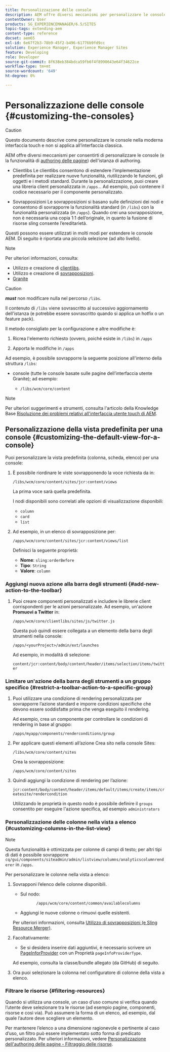```yaml
---
title: Personalizzazione delle console
description: AEM offre diversi meccanismi per personalizzare le console dell’istanza di authoring
contentOwner: User
products: SG_EXPERIENCEMANAGER/6.5/SITES
topic-tags: extending-aem
content-type: reference
docset: aem65
exl-id: 6e67f2b3-78b9-45f2-b496-61776b9fd9cc
solution: Experience Manager, Experience Manager Sites
feature: Developing
role: Developer
source-git-commit: 8f638eb384bdca59fb6f4f8990643e64f34622ce
workflow-type: tm+mt
source-wordcount: '649'
ht-degree: 0%

---
```


# Personalizzazione delle console {#customizing-the-consoles}

>[!CAUTION]
>
>Questo documento descrive come personalizzare le console nella moderna interfaccia touch e non si applica all’interfaccia classica.

AEM offre diversi meccanismi per consentirti di personalizzare le console (e la funzionalità di [authoring delle pagine](/help/sites-developing/customizing-page-authoring-touch.md)) dell&#39;istanza di authoring.

* Clientlibs
Le clientlibs consentono di estendere l’implementazione predefinita per realizzare nuove funzionalità, riutilizzando le funzioni, gli oggetti e i metodi standard. Durante la personalizzazione, puoi creare una libreria client personalizzata in `/apps.`. Ad esempio, può contenere il codice necessario per il componente personalizzato.

* Sovrapposizioni
Le sovrapposizioni si basano sulle definizioni dei nodi e consentono di sovrapporre la funzionalità standard (in `/libs`) con la funzionalità personalizzata (in `/apps`). Quando crei una sovrapposizione, non è necessaria una copia 1:1 dell’originale, in quanto la fusione di risorse sling consente l’ereditarietà.

Questi possono essere utilizzati in molti modi per estendere le console AEM. Di seguito è riportata una piccola selezione (ad alto livello).

>[!NOTE]
>
>Per ulteriori informazioni, consulta:
>
>* Utilizzo e creazione di [clientlibs](/help/sites-developing/clientlibs.md).
>* Utilizzo e creazione di [sovrapposizioni](/help/sites-developing/overlays.md).
>* [Granite](https://helpx.adobe.com/experience-manager/6-5/sites/developing/using/reference-materials/granite-ui/api/index.html)
>


>[!CAUTION]
>
>***must*** non modificare nulla nel percorso `/libs`.
>
>Il contenuto di `/libs` viene sovrascritto al successivo aggiornamento dell&#39;istanza (e potrebbe essere sovrascritto quando si applica un hotfix o un feature pack).
>
>Il metodo consigliato per la configurazione e altre modifiche è:
>
>1. Ricrea l&#39;elemento richiesto (ovvero, poiché esiste in `/libs`) in `/apps`
>
>1. Apporta le modifiche in `/apps`
>

Ad esempio, è possibile sovrapporre la seguente posizione all&#39;interno della struttura `/libs`:

* console (tutte le console basate sulle pagine dell’interfaccia utente Granite); ad esempio:

   * `/libs/wcm/core/content`

>[!NOTE]
>
>Per ulteriori suggerimenti e strumenti, consulta l&#39;articolo della Knowledge Base [Risoluzione dei problemi relativi all&#39;interfaccia utente touch di AEM](https://experienceleague.adobe.com/en/docs/experience-cloud-kcs/kbarticles/ka-16935).

## Personalizzazione della vista predefinita per una console {#customizing-the-default-view-for-a-console}

Puoi personalizzare la vista predefinita (colonna, scheda, elenco) per una console:

1. È possibile riordinare le viste sovrapponendo la voce richiesta da in:

   `/libs/wcm/core/content/sites/jcr:content/views`

   La prima voce sarà quella predefinita.

   I nodi disponibili sono correlati alle opzioni di visualizzazione disponibili:

   * `column`
   * `card`
   * `list`

1. Ad esempio, in un elenco di sovrapposizione per:

   `/apps/wcm/core/content/sites/jcr:content/views/list`

   Definisci la seguente proprietà:

   * **Nome**: `sling:orderBefore`
   * **Tipo**: `String`
   * **Valore**: `column`

### Aggiungi nuova azione alla barra degli strumenti {#add-new-action-to-the-toolbar}

1. Puoi creare componenti personalizzati e includere le librerie client corrispondenti per le azioni personalizzate. Ad esempio, un&#39;azione **Promuovi a Twitter** in:

   `/apps/wcm/core/clientlibs/sites/js/twitter.js`

   Questa può quindi essere collegata a un elemento della barra degli strumenti nella console:

   `/apps/<yourProject>/admin/ext/launches`

   Ad esempio, in modalità di selezione:

   `content/jcr:content/body/content/header/items/selection/items/twitter`

### Limitare un&#39;azione della barra degli strumenti a un gruppo specifico {#restrict-a-toolbar-action-to-a-specific-group}

1. Puoi utilizzare una condizione di rendering personalizzata per sovrapporre l’azione standard e imporre condizioni specifiche che devono essere soddisfatte prima che venga eseguito il rendering.

   Ad esempio, crea un componente per controllare le condizioni di rendering in base al gruppo:

   `/apps/myapp/components/renderconditions/group`

1. Per applicare questi elementi all’azione Crea sito nella console Sites:

   `/libs/wcm/core/content/sites`

   Crea la sovrapposizione:

   `/apps/wcm/core/content/sites`

1. Quindi aggiungi la condizione di rendering per l’azione:

   `jcr:content/body/content/header/items/default/items/create/items/createsite/rendercondition`

   Utilizzando le proprietà in questo nodo è possibile definire il `groups` consentito per eseguire l&#39;azione specifica, ad esempio `administrators`

### Personalizzazione delle colonne nella vista a elenco {#customizing-columns-in-the-list-view}

>[!NOTE]
>
>Questa funzionalità è ottimizzata per colonne di campi di testo; per altri tipi di dati è possibile sovrapporre `cq/gui/components/siteadmin/admin/listview/columns/analyticscolumnrenderer` in `/apps`.

Per personalizzare le colonne nella vista a elenco:

1. Sovrapponi l’elenco delle colonne disponibili.

   * Sul nodo:

     ```
            /apps/wcm/core/content/common/availablecolumns
     ```

   * Aggiungi le nuove colonne o rimuovi quelle esistenti.

   Per ulteriori informazioni, consulta [Utilizzo di sovrapposizioni (e Sling Resource Merger)](/help/sites-developing/overlays.md).

1. Facoltativamente:

   * Se si desidera inserire dati aggiuntivi, è necessario scrivere un [PageInforProvider](https://helpx.adobe.com/experience-manager/6-5/sites/developing/using/reference-materials/javadoc/com/day/cq/wcm/api/PageInfoProvider.html) con un
     Proprietà `pageInfoProviderType`.

   Ad esempio, consulta la classe/bundle allegato (da GitHub) di seguito.

1. Ora puoi selezionare la colonna nel configuratore di colonne della vista a elenco.

### Filtrare le risorse {#filtering-resources}

Quando si utilizza una console, un caso d’uso comune si verifica quando l’utente deve selezionare tra le risorse (ad esempio pagine, componenti, risorse e così via). Può assumere la forma di un elenco, ad esempio, dal quale l’autore deve scegliere un elemento.

Per mantenere l’elenco a una dimensione ragionevole e pertinente al caso d’uso, un filtro può essere implementato sotto forma di predicato personalizzato. Per ulteriori informazioni, vedere [Personalizzazione dell&#39;authoring delle pagine - Filtraggio delle risorse](/help/sites-developing/customizing-page-authoring-touch.md#filtering-resources).
